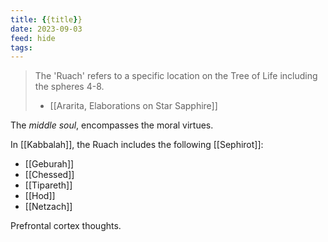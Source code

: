 ```yaml
---
title: {{title}}
date: 2023-09-03
feed: hide
tags:
---
```


>The 'Ruach' refers to a specific location on the Tree of Life including the spheres 4-8.
>- [[Ararita, Elaborations on Star Sapphire]]

The _middle soul_, encompasses the moral virtues. 

In [[Kabbalah]], the Ruach includes the following [[Sephirot]]:
- [[Geburah]]
- [[Chessed]]
- [[Tipareth]]
- [[Hod]]
- [[Netzach]]

Prefrontal cortex thoughts.
